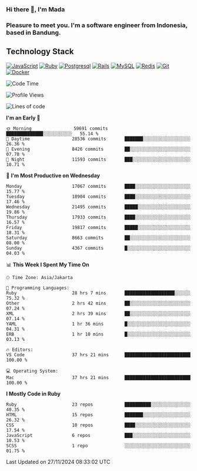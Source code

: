 ### Hi there 👋, I'm Mada
### Pleasure to meet you. I'm a software engineer from Indonesia, based in Bandung.

## Technology Stack

[![JavaScript](https://img.shields.io/badge/-JavaScript-%23F7DF1C?style=flat-square&logo=javascript&logoColor=000000&labelColor=%23F7DF1C&color=%23FFCE5A)](https://www.javascript.com/)
[![Ruby](https://img.shields.io/badge/Ruby-CC342D?style=flat-square&logo=ruby&logoColor=white)](https://www.ruby-lang.org/en/)
[![Postgresql](https://img.shields.io/badge/PostgreSQL-316192?style=flat-square&logo=postgresql&logoColor=ffffff)](https://www.postgresql.org/)
[![Rails](https://img.shields.io/badge/Ruby_on_Rails-CC0000?style=flat-square&logo=ruby-on-rails&logoColor=white)](https://rubyonrails.org/)
[![MySQL](https://img.shields.io/badge/-MySQL-4479A1?style=flat-square&logo=MySQL&logoColor=ffffff)](https://www.mysql.com/)
[![Redis](https://img.shields.io/badge/-Redis-DC382D?style=flat-square&logo=Redis&logoColor=ffffff)](https://redis.io/)
[![Git](https://img.shields.io/badge/-Git-%23F05032?style=flat-square&logo=git&logoColor=%23ffffff)](https://git-scm.com/)
[![Docker](https://img.shields.io/badge/-Docker-2496ED?style=flat-square&logo=docker&logoColor=ffffff)](https://www.docker.com/)
<!--
**madaarya/madaarya** is a ✨ _special_ ✨ repository because its `README.md` (this file) appears on your GitHub profile.

Here are some ideas to get you started:

- 🔭 I’m currently working on ...
- 🌱 I’m currently learning ...
- 👯 I’m looking to collaborate on ...
- 🤔 I’m looking for help with ...
- 💬 Ask me about ...
- 📫 How to reach me: ...
- 😄 Pronouns: ...
- ⚡ Fun fact: ...
-->
<!--START_SECTION:waka-->
![Code Time](http://img.shields.io/badge/Code%20Time-6%2C743%20hrs%204%20mins-blue)

![Profile Views](http://img.shields.io/badge/Profile%20Views-0-blue)

![Lines of code](https://img.shields.io/badge/From%20Hello%20World%20I%27ve%20Written-46.0%20million%20lines%20of%20code-blue)

**I'm an Early 🐤** 

```text
🌞 Morning                59691 commits       ██████████████░░░░░░░░░░░   55.14 % 
🌆 Daytime                28536 commits       ███████░░░░░░░░░░░░░░░░░░   26.36 % 
🌃 Evening                8426 commits        ██░░░░░░░░░░░░░░░░░░░░░░░   07.78 % 
🌙 Night                  11593 commits       ███░░░░░░░░░░░░░░░░░░░░░░   10.71 % 
```
📅 **I'm Most Productive on Wednesday** 

```text
Monday                   17067 commits       ████░░░░░░░░░░░░░░░░░░░░░   15.77 % 
Tuesday                  18904 commits       ████░░░░░░░░░░░░░░░░░░░░░   17.46 % 
Wednesday                21495 commits       █████░░░░░░░░░░░░░░░░░░░░   19.86 % 
Thursday                 17933 commits       ████░░░░░░░░░░░░░░░░░░░░░   16.57 % 
Friday                   19817 commits       █████░░░░░░░░░░░░░░░░░░░░   18.31 % 
Saturday                 8663 commits        ██░░░░░░░░░░░░░░░░░░░░░░░   08.00 % 
Sunday                   4367 commits        █░░░░░░░░░░░░░░░░░░░░░░░░   04.03 % 
```


📊 **This Week I Spent My Time On** 

```text
🕑︎ Time Zone: Asia/Jakarta

💬 Programming Languages: 
Ruby                     28 hrs 7 mins       ███████████████████░░░░░░   75.32 % 
Other                    2 hrs 42 mins       ██░░░░░░░░░░░░░░░░░░░░░░░   07.24 % 
XML                      2 hrs 39 mins       ██░░░░░░░░░░░░░░░░░░░░░░░   07.14 % 
YAML                     1 hr 36 mins        █░░░░░░░░░░░░░░░░░░░░░░░░   04.31 % 
ERB                      1 hr 10 mins        █░░░░░░░░░░░░░░░░░░░░░░░░   03.13 % 

🔥 Editors: 
VS Code                  37 hrs 21 mins      █████████████████████████   100.00 % 

💻 Operating System: 
Mac                      37 hrs 21 mins      █████████████████████████   100.00 % 
```

**I Mostly Code in Ruby** 

```text
Ruby                     23 repos            ██████████░░░░░░░░░░░░░░░   40.35 % 
HTML                     15 repos            ███████░░░░░░░░░░░░░░░░░░   26.32 % 
CSS                      10 repos            ████░░░░░░░░░░░░░░░░░░░░░   17.54 % 
JavaScript               6 repos             ███░░░░░░░░░░░░░░░░░░░░░░   10.53 % 
SCSS                     1 repo              ░░░░░░░░░░░░░░░░░░░░░░░░░   01.75 % 
```




 Last Updated on 27/11/2024 08:33:02 UTC
<!--END_SECTION:waka-->
